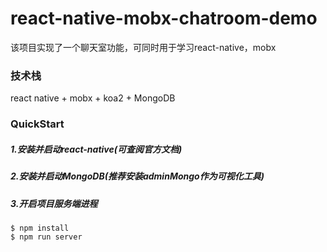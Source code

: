# react-native-mobx-chatroom-demo
该项目实现了一个聊天室功能，可同时用于学习react-native，mobx

### 技术栈
react native + mobx + koa2 + MongoDB

### QuickStart

##### 1.安装并启动react-native(可查阅官方文档)

##### 2.安装并启动MongoDB(推荐安装adminMongo作为可视化工具)

##### 3.开启项目服务端进程
```shell
$ npm install
$ npm run server
```
